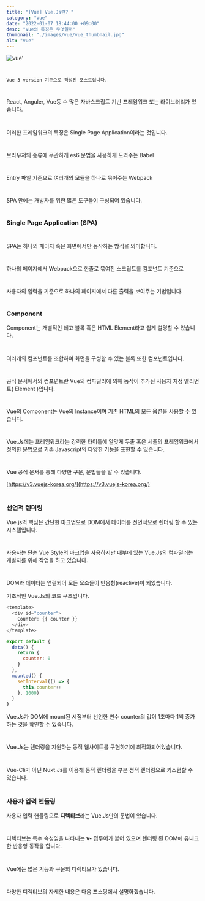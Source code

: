 ```yaml
---
title: "[Vue] Vue.Js란? "
category: "Vue"
date: "2022-01-07 18:44:00 +09:00"
desc: "Vue의 특징은 무엇일까"
thumbnail: "./images/vue/vue_thumbnail.jpg"
alt: "vue"
---
```


![vue'](https://user-images.githubusercontent.com/85836879/170812108-41de980d-4454-401f-8929-60521b13bf58.png)
#
    Vue 3 version 기준으로 작성된 포스트입니다.
#
React, Anguler, Vue등 수 많은 자바스크립트 기반 프레임워크 또는 라이브러리가 있습니다.
#
이러한 프레임워크의 특징은 Single Page Application이라는 것입니다.
#
브라우저의 종류에 무관하게 es6 문법을 사용하게 도와주는 Babel
#
Entry 파일 기준으로 여러개의 모듈을 하나로 묶어주는 Webpack
#
SPA 안에는 개발자를 위한 많은 도구들이 구성되어 있습니다.
#
### Single Page Application (SPA)
#
SPA는 하나의 페이지 혹은 화면에서만 동작하는 방식을 의미합니다.
#
하나의 페이지에서 Webpack으로 한줄로 묶여진 스크립트를 컴포넌트 기준으로
#
사용자의 입력을 기준으로 하나의 페이지에서 다른 출력을 보여주는 기법입니다.

#
### Component

Component는 개별적인 레고 블록 혹은 HTML Element라고 쉽게 설명할 수 있습니다.
#
여러개의 컴포넌트를 조합하여 화면을 구성할 수 있는 블록 또한 컴포넌트입니다.
#
공식 문서에서의 컴포넌트란 Vue의 컴파일러에 의해 동작이 추가된 사용자 지정 엘리먼트( Element )입니다.
#
Vue의 Component는 Vue의 Instance이며 기존 HTML의 모든 옵션을 사용할 수 있습니다.
#
Vue.Js에는 프레임워크라는 강력한 타이틀에 알맞게 두줄 혹은 세줄의 프레임워크에서 정의한 문법으로 
기존 Javascript의 다양한 기능을 표현할 수 있습니다.
#
Vue 공식 문서를 통해 다양한 구문, 문법들을 알 수 있습니다.

[https://v3.vuejs-korea.org/](https://v3.vuejs-korea.org/)
#
### 선언적 렌더링

Vue.js의 핵심은 간단한 마크업으로 DOM에서 데이터를 선언적으로 렌더링 할 수 있는 시스템입니다.
#
사용자는 단순 Vue Style의 마크업을 사용하지만 내부에 있는 Vue.Js의 컴파일러는
개발자를 위해 작업을 하고 있습니다.
#
DOM과 데이터는 연결되어 모든 요소들이 반응형(reactive)이 되었습니다.

기초적인 Vue.Js의 코드 구조입니다.
```js
<template>
  <div id="counter">
    Counter: {{ counter }}
  </div>
</template>

export default {
  data() {
    return {
      counter: 0
    }
  },
  mounted() {
    setInterval(() => {
      this.counter++
    }, 1000)
  }
}
```
Vue.Js가 DOM에 mount된 시점부터 선언한 변수 counter의 값이 1초마다 1씩 증가하는 것을 확인할 수 있습니다.
#
Vue.Js는 렌더링을 지원하는 동적 웹사이트를 구현하기에 최적화되어있습니다.
#
Vue-Cli가 아닌 Nuxt.Js를 이용해 동적 렌더링을 부분 정적 렌더링으로 커스텀할 수 있습니다.
#
### 사용자 입력 핸들링

사용자 입력 핸들링으로 **디렉티브**라는 Vue.Js만의 문법이 있습니다.
#
디렉티브는 특수 속성임을 나타내는 **v-** 접두어가 붙어 있으며 렌더링 된 DOM에 유니크한 반응형 동작을 합니다.
#
Vue에는 많은 기능과 구문의 디렉티브가 있습니다.
#
다양한 디렉티브의 자세한 내용은 다음 포스팅에서 설명하겠습니다.